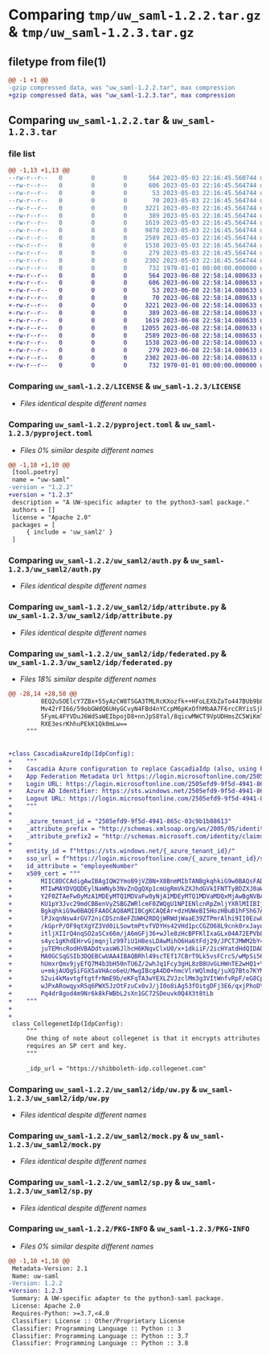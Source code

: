 # Comparing `tmp/uw_saml-1.2.2.tar.gz` & `tmp/uw_saml-1.2.3.tar.gz`

## filetype from file(1)

```diff
@@ -1 +1 @@
-gzip compressed data, was "uw_saml-1.2.2.tar", max compression
+gzip compressed data, was "uw_saml-1.2.3.tar", max compression
```

## Comparing `uw_saml-1.2.2.tar` & `uw_saml-1.2.3.tar`

### file list

```diff
@@ -1,13 +1,13 @@
--rw-r--r--   0        0        0      564 2023-05-03 22:16:45.560744 uw_saml-1.2.2/LICENSE
--rw-r--r--   0        0        0      606 2023-05-03 22:16:45.564744 uw_saml-1.2.2/pyproject.toml
--rw-r--r--   0        0        0       53 2023-05-03 22:16:45.564744 uw_saml-1.2.2/uw_saml2/VERSION
--rw-r--r--   0        0        0       70 2023-05-03 22:16:45.564744 uw_saml-1.2.2/uw_saml2/__init__.py
--rw-r--r--   0        0        0     3221 2023-05-03 22:16:45.564744 uw_saml-1.2.2/uw_saml2/auth.py
--rw-r--r--   0        0        0      389 2023-05-03 22:16:45.564744 uw_saml-1.2.2/uw_saml2/idp/__init__.py
--rw-r--r--   0        0        0     1619 2023-05-03 22:16:45.564744 uw_saml-1.2.2/uw_saml2/idp/attribute.py
--rw-r--r--   0        0        0     9878 2023-05-03 22:16:45.564744 uw_saml-1.2.2/uw_saml2/idp/federated.py
--rw-r--r--   0        0        0     2589 2023-05-03 22:16:45.564744 uw_saml-1.2.2/uw_saml2/idp/uw.py
--rw-r--r--   0        0        0     1538 2023-05-03 22:16:45.564744 uw_saml-1.2.2/uw_saml2/mock.py
--rw-r--r--   0        0        0      279 2023-05-03 22:16:45.564744 uw_saml-1.2.2/uw_saml2/python3_saml.py
--rw-r--r--   0        0        0     2302 2023-05-03 22:16:45.564744 uw_saml-1.2.2/uw_saml2/sp.py
--rw-r--r--   0        0        0      732 1970-01-01 00:00:00.000000 uw_saml-1.2.2/PKG-INFO
+-rw-r--r--   0        0        0      564 2023-06-08 22:58:14.080633 uw_saml-1.2.3/LICENSE
+-rw-r--r--   0        0        0      606 2023-06-08 22:58:14.080633 uw_saml-1.2.3/pyproject.toml
+-rw-r--r--   0        0        0       53 2023-06-08 22:58:14.080633 uw_saml-1.2.3/uw_saml2/VERSION
+-rw-r--r--   0        0        0       70 2023-06-08 22:58:14.080633 uw_saml-1.2.3/uw_saml2/__init__.py
+-rw-r--r--   0        0        0     3221 2023-06-08 22:58:14.080633 uw_saml-1.2.3/uw_saml2/auth.py
+-rw-r--r--   0        0        0      389 2023-06-08 22:58:14.080633 uw_saml-1.2.3/uw_saml2/idp/__init__.py
+-rw-r--r--   0        0        0     1619 2023-06-08 22:58:14.080633 uw_saml-1.2.3/uw_saml2/idp/attribute.py
+-rw-r--r--   0        0        0    12055 2023-06-08 22:58:14.080633 uw_saml-1.2.3/uw_saml2/idp/federated.py
+-rw-r--r--   0        0        0     2589 2023-06-08 22:58:14.080633 uw_saml-1.2.3/uw_saml2/idp/uw.py
+-rw-r--r--   0        0        0     1538 2023-06-08 22:58:14.080633 uw_saml-1.2.3/uw_saml2/mock.py
+-rw-r--r--   0        0        0      279 2023-06-08 22:58:14.080633 uw_saml-1.2.3/uw_saml2/python3_saml.py
+-rw-r--r--   0        0        0     2302 2023-06-08 22:58:14.080633 uw_saml-1.2.3/uw_saml2/sp.py
+-rw-r--r--   0        0        0      732 1970-01-01 00:00:00.000000 uw_saml-1.2.3/PKG-INFO
```

### Comparing `uw_saml-1.2.2/LICENSE` & `uw_saml-1.2.3/LICENSE`

 * *Files identical despite different names*

### Comparing `uw_saml-1.2.2/pyproject.toml` & `uw_saml-1.2.3/pyproject.toml`

 * *Files 0% similar despite different names*

```diff
@@ -1,10 +1,10 @@
 [tool.poetry]
 name = "uw-saml"
-version = "1.2.2"
+version = "1.2.3"
 description = "A UW-specific adapter to the python3-saml package."
 authors = []
 license = "Apache 2.0"
 packages = [
     { include = 'uw_saml2' }
 ]
```

### Comparing `uw_saml-1.2.2/uw_saml2/auth.py` & `uw_saml-1.2.3/uw_saml2/auth.py`

 * *Files identical despite different names*

### Comparing `uw_saml-1.2.2/uw_saml2/idp/attribute.py` & `uw_saml-1.2.3/uw_saml2/idp/attribute.py`

 * *Files identical despite different names*

### Comparing `uw_saml-1.2.2/uw_saml2/idp/federated.py` & `uw_saml-1.2.3/uw_saml2/idp/federated.py`

 * *Files 18% similar despite different names*

```diff
@@ -28,14 +28,50 @@
         8EQ2uSOElcY7ZBx+55yAzCW8TSGA3TMLRcKXozfk++HFoLEXbZaTo447BUb9b82U
         Mv42rFI66/59obGWdQ6UHyGCvyN4FBd4nYCcpM6pKxOfhMbAA7F6rcCRYisSjkZe
         5FymL4FYVDuJ6WdSaWEIbpojD8+nnJpS8Yal/8qicwMWCT9VpUDHmsZC5WiKmTXm
         RXE3esrKhhuPEkK1Qk0mLw==
     """
 
 
+class CascadiaAzureIdp(IdpConfig):
+    """
+    Cascadia Azure configuration to replace CascadiaIdp (also, using FH as template)
+    App Federation Metadata Url https://login.microsoftonline.com/2505efd9-9f5d-4941-865c-03c9b1b88613/federationmetadata/2007-06/federationmetadata.xml?appid=668d7144-d842-4069-a70b-cae9f6ccc14f
+    Login URL: https://login.microsoftonline.com/2505efd9-9f5d-4941-865c-03c9b1b88613/saml2
+    Azure AD Identifier: https://sts.windows.net/2505efd9-9f5d-4941-865c-03c9b1b88613/
+    Logout URL: https://login.microsoftonline.com/2505efd9-9f5d-4941-865c-03c9b1b88613/saml2
+    """
+
+    _azure_tenant_id = "2505efd9-9f5d-4941-865c-03c9b1b88613"
+    _attribute_prefix = "http://schemas.xmlsoap.org/ws/2005/05/identity/claims"
+    _attribute_prefix2 = "http://schemas.microsoft.com/identity/claims"
+
+    entity_id = f"https://sts.windows.net/{_azure_tenant_id}/"
+    sso_url = f"https://login.microsoftonline.com/{_azure_tenant_id}/saml2"
+    id_attribute = "employeeNumber"
+    x509_cert = """
+        MIIC8DCCAdigAwIBAgIQW2YmoB9jVZBN+X8BnmMIbTANBgkqhkiG9w0BAQsFADA0
+        MTIwMAYDVQQDEylNaWNyb3NvZnQgQXp1cmUgRmVkZXJhdGVkIFNTTyBDZXJ0aWZp
+        Y2F0ZTAeFw0yMzA1MDEyMTQ1MDVaFw0yNjA1MDEyMTQ1MDVaMDQxMjAwBgNVBAMT
+        KU1pY3Jvc29mdCBBenVyZSBGZWRlcmF0ZWQgU1NPIENlcnRpZmljYXRlMIIBIjAN
+        BgkqhkiG9w0BAQEFAAOCAQ8AMIIBCgKCAQEAr+dzHUWeBI5HozHBuB1hFSh67A7m
+        lPJxqnNsw4rGV72niCDSzn8eFZUWH2RDQjWRWdjWaaE39ZTPmrAlhi9II0Ezw8IW
+        /kGprP/OF9qtXgYZ3Vd0iLSowtmPtvfVDYHs42VHd1pcCGZO68L9cnk0rxJayqjN
+        itljXIIrQ4nqSO2aSCx66m/jA6mGFj36+wJle8zHcBPFKlIxaGLx04A72EPVb8Sp
+        s4yc1gKhdEHrvGjmqnjlz997iU1H8esLDAwMihO6Ha6tFdj29/JPCTJMWM2bY4dw
+        juTEMncRodHVBADdtvasW6JlhcH6KNqvClxU0/x+1dkiiF/2icHYatdHdQIDAQAB
+        MA0GCSqGSIb3DQEBCwUAA4IBAQBRhl49scTEf17CBrT9Lk5vsFCrcS/wMpSi569t
+        hUmxrQmx9jyEfQ7M4b3bH50nTU6Z/2whJq1Fcy3gHL8zB8UvGLHWnTE2wHQ1+Yzs
+        u+mkjAUOgSiFGX5aVHAco6eU/MwgIBcgA4D0+hmcVlrWQlmdq/juXQ7Bto7KYMu+
+        52ui4kMavtgftgtfrNmE9b/eKFqTA3wYEXLZVJzclMm3g3VItWnfvRpF/eG8CpjI
+        wJPxARowqyxR5q6PWX5JzOtFzuCx0vJ/jI0o8iAg53fOitgDFj3E6/qxjPhoDY+Q
+        Pq4dr8god4m9Nr6k8kFWBbL2sXn1GC72SDeuvk0Q4X3t8tLb
+    """
+
+
 class CollegenetIdp(IdpConfig):
     """
     One thing of note about collegenet is that it encrypts attributes and thus
     requires an SP cert and key.
     """
 
     _idp_url = "https://shibboleth-idp.collegenet.com"
```

### Comparing `uw_saml-1.2.2/uw_saml2/idp/uw.py` & `uw_saml-1.2.3/uw_saml2/idp/uw.py`

 * *Files identical despite different names*

### Comparing `uw_saml-1.2.2/uw_saml2/mock.py` & `uw_saml-1.2.3/uw_saml2/mock.py`

 * *Files identical despite different names*

### Comparing `uw_saml-1.2.2/uw_saml2/sp.py` & `uw_saml-1.2.3/uw_saml2/sp.py`

 * *Files identical despite different names*

### Comparing `uw_saml-1.2.2/PKG-INFO` & `uw_saml-1.2.3/PKG-INFO`

 * *Files 0% similar despite different names*

```diff
@@ -1,10 +1,10 @@
 Metadata-Version: 2.1
 Name: uw-saml
-Version: 1.2.2
+Version: 1.2.3
 Summary: A UW-specific adapter to the python3-saml package.
 License: Apache 2.0
 Requires-Python: >=3.7,<4.0
 Classifier: License :: Other/Proprietary License
 Classifier: Programming Language :: Python :: 3
 Classifier: Programming Language :: Python :: 3.7
 Classifier: Programming Language :: Python :: 3.8
```

